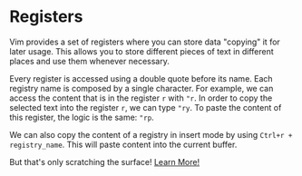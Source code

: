 # Registers

Vim provides a set of registers where you can store data "copying" it for later usage. This allows you to store different pieces of text in different places and use them whenever necessary.

Every register is accessed using a double quote before its name. Each registry name is composed by a single character. For example, we can access the content that is in the register `r` with `"r`. In order to copy the selected text into the register `r`, we can type `"ry`. To paste the content of this register, the logic is the same: `"rp`.

We can also copy the content of a registry in insert mode by using `Ctrl+r + registry_name`. This will paste content into the current buffer.

But that's only scratching the surface! [Learn More!](https://www.brianstorti.com/vim-registers/)
